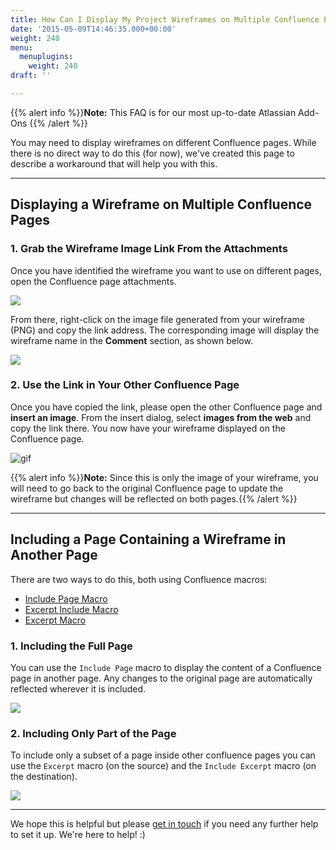 ```yaml
---
title: How Can I Display My Project Wireframes on Multiple Confluence Pages?
date: '2015-05-09T14:46:35.000+00:00'
weight: 240
menu:
  menuplugins:
    weight: 240
draft: ''

---
```


{{% alert info %}}**Note:** This FAQ is for our most up-to-date Atlassian Add-Ons {{% /alert %}}

You may need to display wireframes on different Confluence pages. While there is no direct way to do this (for now), we've created this page to describe a workaround that will help you with this.

* * *

## Displaying a Wireframe on Multiple Confluence Pages

### 1. Grab the Wireframe Image Link From the Attachments

Once you have identified the wireframe you want to use on different pages, open the Confluence page attachments.

![](//media.balsamiq.com/img/support/prodfaqs/attachments.png)

From there, right-click on the image file generated from your wireframe (PNG) and copy the link address. The corresponding image will display the wireframe name in the **Comment** section, as shown below.

![](//media.balsamiq.com/img/support/prodfaqs/link-address.png)

### 2. Use the Link in Your Other Confluence Page

Once you have copied the link, please open the other Confluence page and **insert an image**. From the insert dialog, select **images from the web** and copy the link there. You now have your wireframe displayed on the Confluence page.

![gif](//media.balsamiq.com/img/support/prodfaqs/link-image.png)

{{% alert info %}}**Note:** Since this is only the image of your wireframe, you will need to go back to the original Confluence page to update the wireframe but changes will be reflected on both pages.{{% /alert %}}

* * *

## Including a Page Containing a Wireframe in Another Page

There are two ways to do this, both using Confluence macros:  

* [Include Page Macro](https://confluence.atlassian.com/doc/include-page-macro-139514.html)  
* [Excerpt Include Macro](https://confluence.atlassian.com/doc/excerpt-include-macro-148067.html)  
* [Excerpt Macro](https://confluence.atlassian.com/doc/excerpt-macro-148062.html)

### 1. Including the Full Page

You can use the `Include Page` macro to display the content of a Confluence page in another page. Any changes to the original page are automatically reflected wherever it is included.

![](//media.balsamiq.com/img/support/docs/confluence/faqs/include-page-macro.gif)

### 2. Including Only Part of the Page

To include only a subset of a page inside other confluence pages you can use the `Excerpt` macro (on the source) and the `Include Excerpt` macro (on the destination).

![](//media.balsamiq.com/img/support/docs/confluence/faqs/excerpt-include-macro.gif)  

***

We hope this is helpful but please [get in touch](https://balsamiq.com/company/contact/#/t/m4c) if you need any further help to set it up. We're here to help! :)
